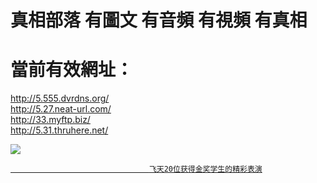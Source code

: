 # 真相部落 有圖文 有音頻 有視頻 有真相<br>
# 當前有效網址：<br>
http://5.555.dvrdns.org/<br>
http://5.27.neat-url.com/<br>
http://33.myftp.biz/<br>
http://5.31.thruhere.net/<br>

<a href="http://5.27.neat-url.com" target="_blank"><img src="http://5.27.neat-url.com/pic/2016/11/p7829911a215010452.jpg">

                                   飞天20位获得金奖学生的精彩表演
                                   
 </a>


